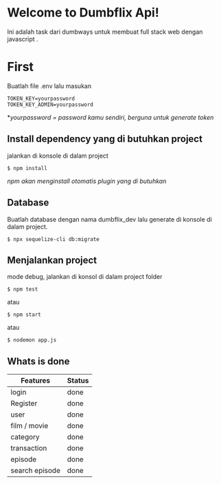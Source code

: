 # Welcome to Dumbflix Api!

Ini adalah task dari dumbways untuk membuat full stack web dengan javascript .


# First

Buatlah file .env
lalu masukan 

    TOKEN_KEY=yourpassword
    TOKEN_KEY_ADMIN=yourpassword

**yourpassword = password kamu sendiri, berguna untuk generate token*

## Install dependency yang di butuhkan project

jalankan di konsole di dalam project

    $ npm install
*npm akan menginstall otomatis plugin yang di butuhkan*

## Database

Buatlah database dengan nama dumbflix_dev
lalu generate di konsole di dalam project.

    $ npx sequelize-cli db:migrate

## Menjalankan project

mode debug, jalankan di konsol di dalam project folder

    $ npm test
   atau
   

    $ npm start
  atau
  

    $ nodemon app.js



## Whats is done

|Features| Status|
|--|--|
| login | done |
| Register |done  |
| user | done |
| film / movie | done |
| category |done  |
| transaction | done |
| episode | done |
| search episode | done |
